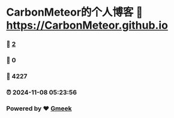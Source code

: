 # CarbonMeteor的个人博客 :link: https://CarbonMeteor.github.io 
### :page_facing_up: [2](https://CarbonMeteor.github.io/tag.html) 
### :speech_balloon: 0 
### :hibiscus: 4227 
### :alarm_clock: 2024-11-08 05:23:56 
### Powered by :heart: [Gmeek](https://github.com/Meekdai/Gmeek)
